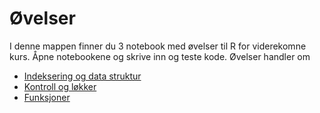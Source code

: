 # Øvelser
I denne mappen finner du 3 notebook med øvelser til R for viderekomne kurs. Åpne notebookene og skrive inn og teste kode. Øvelser handler om  

- [Indeksering og data struktur](exercise1-indeksering.ipynb)
- [Kontroll og løkker](exercise2-kontroll.ipynb)
- [Funksjoner](exercise3-funksjoner.ipynb)
